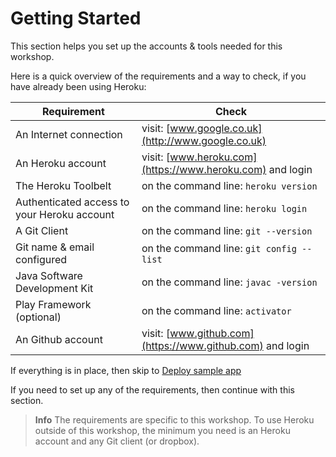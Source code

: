 # Getting Started 

  This section helps you set up the accounts & tools needed for this workshop.  
  
  Here is a quick overview of the requirements and a way to check, if you have already been using Heroku:
  
  | Requirement | Check |
  | -- | -- |
  | An Internet connection | visit: [www.google.co.uk](http://www.google.co.uk) |
  | An Heroku account | visit: [www.heroku.com](https://www.heroku.com) and login |
  | The Heroku Toolbelt | on the command line: `heroku version` |
  | Authenticated access to your Heroku account | on the command line: `heroku login` |
  | A Git Client | on the command line: `git --version`|
  | Git name & email configured | on the command line: `git config --list`|
  | Java Software Development Kit | on the command line: `javac -version`|
  | Play Framework (optional) | on the command line: `activator`|
  | An Github account | visit: [www.github.com](https://www.github.com) and login |
  
  If everything is in place, then skip to [Deploy sample app](../deploy-sample-apps/index.html)
  
  If you need to set up any of the requirements, then continue with this section.
  
> **Info** The requirements are specific to this workshop.  To use Heroku outside of this workshop, the minimum you need is an Heroku account and any Git client (or dropbox).

